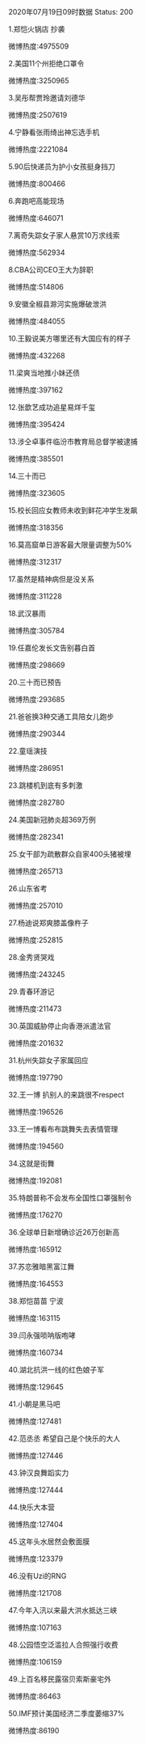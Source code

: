 2020年07月19日09时数据
Status: 200

1.郑恺火锅店 抄袭

微博热度:4975509

2.美国11个州拒绝口罩令

微博热度:3250965

3.吴彤帮贾玲邀请刘德华

微博热度:2507619

4.宁静看张雨绮出神忘选手机

微博热度:2221084

5.90后快递员为护小女孩挺身挡刀

微博热度:800466

6.奔跑吧高能现场

微博热度:646071

7.离奇失踪女子家人悬赏10万求线索

微博热度:562934

8.CBA公司CEO王大为辞职

微博热度:514806

9.安徽全椒县滁河实施爆破泄洪

微博热度:484055

10.王毅说美方哪里还有大国应有的样子

微博热度:432268

11.梁爽当地推小妹还债

微博热度:397162

12.张歆艺成功追星易烊千玺

微博热度:395424

13.涉仝卓事件临汾市教育局总督学被逮捕

微博热度:385501

14.三十而已

微博热度:323605

15.校长回应女教师未收到鲜花冲学生发飙

微博热度:318356

16.莫高窟单日游客最大限量调整为50%

微博热度:312317

17.虽然是精神病但是没关系

微博热度:311228

18.武汉暴雨

微博热度:305784

19.任嘉伦发长文告别暮白首

微博热度:298669

20.三十而已预告

微博热度:293685

21.爸爸换3种交通工具陪女儿跑步

微博热度:290344

22.童瑶演技

微博热度:286951

23.跳楼机到底有多刺激

微博热度:282780

24.美国新冠肺炎超369万例

微博热度:282341

25.女干部为疏散群众自家400头猪被埋

微博热度:265713

26.山东省考

微博热度:257010

27.杨迪说郑爽膝盖像杵子

微博热度:252815

28.金秀贤哭戏

微博热度:243245

29.青春环游记

微博热度:211473

30.英国威胁停止向香港派遣法官

微博热度:201632

31.杭州失踪女子家属回应

微博热度:197790

32.王一博 扒别人的来跳很不respect

微博热度:196526

33.王一博看布布跳舞失去表情管理

微博热度:194560

34.这就是街舞

微博热度:192081

35.特朗普称不会发布全国性口罩强制令

微博热度:176270

36.全球单日新增确诊近26万创新高

微博热度:165912

37.苏恋雅暗黑富江舞

微博热度:164553

38.郑恺苗苗 宁波

微博热度:163115

39.闫永强唢呐版咆哮

微博热度:160734

40.湖北抗洪一线的红色娘子军

微博热度:129645

41.小朝是黑马吧

微博热度:127481

42.范丞丞 希望自己是个快乐的大人

微博热度:127446

43.钟汉良舞蹈实力

微博热度:127444

44.快乐大本营

微博热度:127404

45.这年头水居然会敷面膜

微博热度:123379

46.没有Uzi的RNG

微博热度:121708

47.今年入汛以来最大洪水抵达三峡

微博热度:107163

48.公园悟空泛滥拉人合照强行收费

微博热度:106159

49.上百名移民露宿贝索斯豪宅外

微博热度:86463

50.IMF预计美国经济二季度萎缩37%

微博热度:86190

